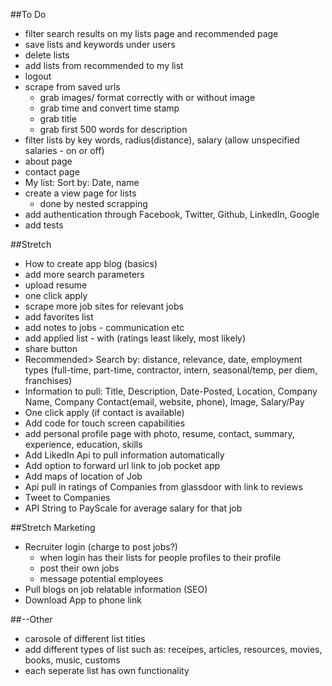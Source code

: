 ##To Do

- filter search results on my lists page and recommended page
- save lists and keywords under users
- delete lists
- add lists from recommended to my list
- logout
- scrape from saved urls
    - grab images/ format correctly with or without image
    - grab time and convert time stamp
    - grab title
    - grab first 500 words for description
- filter lists by key words, radius(distance), salary (allow unspecified salaries - on or off)
- about page
- contact page
- My list: Sort by: Date, name
- create a view page for lists
  - done by nested scrapping
- add authentication through Facebook, Twitter, Github, LinkedIn, Google
- add tests


##Stretch
- How to create app blog (basics)
- add more search parameters
- upload resume
- one click apply
- scrape more job sites for relevant jobs
- add favorites list
- add notes to jobs - communication etc
- add applied list - with (ratings least likely, most likely)
- share button
- Recommended> Search by: distance, relevance, date, employment types (full-time, part-time, contractor, intern, seasonal/temp, per diem, franchises)
- Information to pull: Title, Description, Date-Posted, Location, Company Name, Company Contact(email, website, phone), Image, Salary/Pay
- One click apply (if contact is available)
- Add code for touch screen capabilities
- add personal profile page with photo, resume, contact, summary, experience, education, skills
- Add LikedIn Api to pull information automatically
- Add option to forward url link to job pocket app
- Add maps of location of Job
- Api pull in ratings of Companies from glassdoor with link to reviews
- Tweet to Companies
- API String to PayScale for average salary for that job

##Stretch Marketing
- Recruiter login (charge to post jobs?)
    - when login has their lists for people profiles to their profile
    - post their own jobs
    - message potential employees
- Pull blogs on job relatable information (SEO)
- Download App to phone link

##--Other
- carosole of different list titles
- add different types of list such as: receipes, articles, resources, movies, books, music, customs
- each seperate list has own functionality
